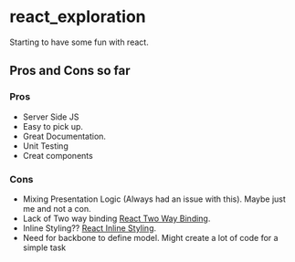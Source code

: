react_exploration
=================


Starting to have some fun with react. 

Pros and Cons so far
---------------------
### Pros
-   Server Side JS
-   Easy to pick up.
-   Great Documentation. 
-   Unit Testing
-   Creat components 

### Cons

- Mixing Presentation Logic (Always had an issue with this). Maybe just me and not a con. 
- Lack of Two way binding [React Two Way Binding](http://facebook.github.io/react/docs/two-way-binding-helpers.html).
- Inline Styling?? [React Inline Styling](http://facebook.github.io/react/tips/inline-styles.html).
- Need for backbone to define model. Might create a lot of code for a simple task

